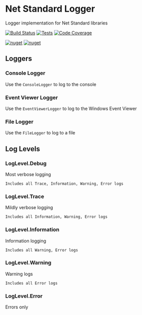 # Net Standard Logger
Logger implementation for Net Standard libraries

[![Build Status](https://dev.azure.com/kbrashears5/github/_apis/build/status/kbrashears5.net-standard-logger?branchName=master)](https://dev.azure.com/kbrashears5/github/_build/latest?definitionId=5&branchName=master)
[![Tests](https://img.shields.io/azure-devops/tests/kbrashears5/github/5)](https://img.shields.io/azure-devops/tests/kbrashears5/github/5)
[![Code Coverage](https://img.shields.io/azure-devops/coverage/kbrashears5/github/5)](https://img.shields.io/azure-devops/coverage/kbrashears5/github/5)

[![nuget](https://img.shields.io/nuget/v/NetStandardLogger.svg)](https://www.nuget.org/packages/NetStandardLogger/)
[![nuget](https://img.shields.io/nuget/dt/NetStandardLogger)](https://img.shields.io/nuget/dt/NetStandardLogger)

## Loggers
### Console Logger
Use the `ConsoleLogger` to log to the console

### Event Viewer Logger
Use the `EventViewerLogger` to log to the Windows Event Viewer

### File Logger
Use the `FileLogger` to log to a file

## Log Levels
### LogLevel.Debug
Most verbose logging 
```
Includes all Trace, Information, Warning, Error logs
```
### LogLevel.Trace
Mildly verbose logging
```
Includes all Information, Warning, Error logs
```
### LogLevel.Information
Information logging
```
Includes all Warning, Error logs
```
### LogLevel.Warning
Warning logs
```
Includes all Error logs
```
### LogLevel.Error
Errors only